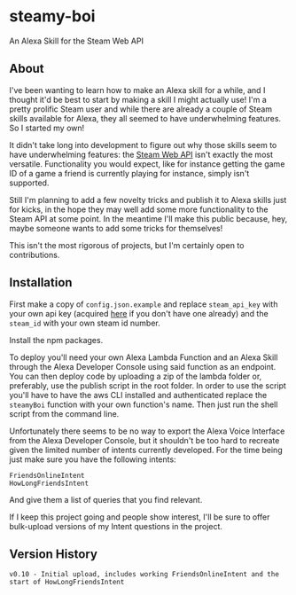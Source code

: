 # steamy-boi
An Alexa Skill for the Steam Web API

## About
I've been wanting to learn how to make an Alexa skill for a while, and I thought it'd be best to start by making a skill I might actually use!  I'm a pretty prolific Steam user and while there are already a couple of Steam skills available for Alexa, they all seemed to have underwhelming features.  So I started my own!

It didn't take long into development to figure out why those skills seem to have underwhelming features: the [Steam Web API](https://developer.valvesoftware.com/wiki/Steam_Web_API) isn't exactly the most versatile.  Functionality you would expect, like for instance getting the game ID of a game a friend is currently playing for instance, simply isn't supported.

Still I'm planning to add a few novelty tricks and publish it to Alexa skills just for kicks, in the hope they may well add some more functionality to the Steam API at some point.  In the meantime I'll make this public because, hey, maybe someone wants to add some tricks for themselves!

This isn't the most rigorous of projects, but I'm certainly open to contributions.

## Installation
First make a copy of `config.json.example` and replace `steam_api_key` with your own api key (acquired [here](https://steamcommunity.com/dev/apikey) if you don't have one already) and the `steam_id` with your own steam id number.

Install the npm packages.

To deploy you'll need your own Alexa Lambda Function and an Alexa Skill through the Alexa Developer Console using said function as an endpoint. You can then deploy code by uploading a zip of the lambda folder or, preferably, use the publish script in the root folder.  In order to use the script you'll have to have the aws CLI installed and authenticated replace the `steamyBoi` function with your own function's name.  Then just run the shell script from the command line.

Unfortunately there seems to be no way to export the Alexa Voice Interface from the Alexa Developer Console, but it shouldn't be too hard to recreate given the limited number of intents currently developed.  For the time being just make sure you have the following intents:

```
FriendsOnlineIntent
HowLongFriendsIntent
```

And give them a list of queries that you find relevant.

If I keep this project going and people show interest, I'll be sure to offer bulk-upload versions of my Intent questions in the project.

## Version History
```
v0.10 - Initial upload, includes working FriendsOnlineIntent and the start of HowLongFriendsIntent
```
